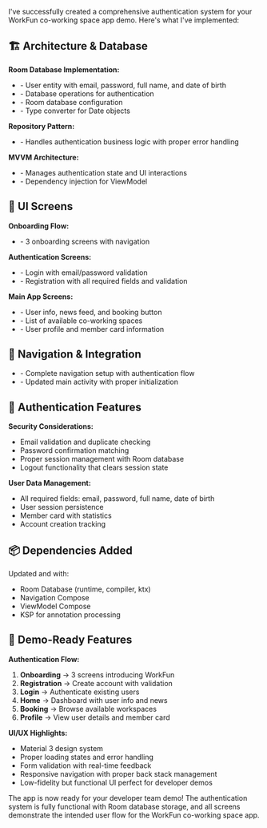 I've successfully created a comprehensive authentication system for your WorkFun co-working space app demo. Here's what I've implemented:

## 🏗️ **Architecture & Database**

**Room Database Implementation:**
- <mcfile name="User.kt" path="c:\Users\Vito\AndroidStudioProjects\tugas11authentication\app\src\main\java\com\example\tugas_11_authentication\data\entity\User.kt"></mcfile> - User entity with email, password, full name, and date of birth
- <mcfile name="UserDao.kt" path="c:\Users\Vito\AndroidStudioProjects\tugas11authentication\app\src\main\java\com\example\tugas_11_authentication\data\dao\UserDao.kt"></mcfile> - Database operations for authentication
- <mcfile name="AppDatabase.kt" path="c:\Users\Vito\AndroidStudioProjects\tugas11authentication\app\src\main\java\com\example\tugas_11_authentication\data\database\AppDatabase.kt"></mcfile> - Room database configuration
- <mcfile name="DateConverter.kt" path="c:\Users\Vito\AndroidStudioProjects\tugas11authentication\app\src\main\java\com\example\tugas_11_authentication\data\converter\DateConverter.kt"></mcfile> - Type converter for Date objects

**Repository Pattern:**
- <mcfile name="AuthRepository.kt" path="c:\Users\Vito\AndroidStudioProjects\tugas11authentication\app\src\main\java\com\example\tugas_11_authentication\repository\AuthRepository.kt"></mcfile> - Handles authentication business logic with proper error handling

**MVVM Architecture:**
- <mcfile name="AuthViewModel.kt" path="c:\Users\Vito\AndroidStudioProjects\tugas11authentication\app\src\main\java\com\example\tugas_11_authentication\viewmodel\AuthViewModel.kt"></mcfile> - Manages authentication state and UI interactions
- <mcfile name="ViewModelFactory.kt" path="c:\Users\Vito\AndroidStudioProjects\tugas11authentication\app\src\main\java\com\example\tugas_11_authentication\viewmodel\ViewModelFactory.kt"></mcfile> - Dependency injection for ViewModel

## 📱 **UI Screens**

**Onboarding Flow:**
- <mcfile name="OnboardingScreen.kt" path="c:\Users\Vito\AndroidStudioProjects\tugas11authentication\app\src\main\java\com\example\tugas_11_authentication\ui\screens\OnboardingScreen.kt"></mcfile> - 3 onboarding screens with navigation

**Authentication Screens:**
- <mcfile name="LoginScreen.kt" path="c:\Users\Vito\AndroidStudioProjects\tugas11authentication\app\src\main\java\com\example\tugas_11_authentication\ui\screens\LoginScreen.kt"></mcfile> - Login with email/password validation
- <mcfile name="RegisterScreen.kt" path="c:\Users\Vito\AndroidStudioProjects\tugas11authentication\app\src\main\java\com\example\tugas_11_authentication\ui\screens\RegisterScreen.kt"></mcfile> - Registration with all required fields and validation

**Main App Screens:**
- <mcfile name="HomeScreen.kt" path="c:\Users\Vito\AndroidStudioProjects\tugas11authentication\app\src\main\java\com\example\tugas_11_authentication\ui\screens\HomeScreen.kt"></mcfile> - User info, news feed, and booking button
- <mcfile name="BookingScreen.kt" path="c:\Users\Vito\AndroidStudioProjects\tugas11authentication\app\src\main\java\com\example\tugas_11_authentication\ui\screens\BookingScreen.kt"></mcfile> - List of available co-working spaces
- <mcfile name="UserScreen.kt" path="c:\Users\Vito\AndroidStudioProjects\tugas11authentication\app\src\main\java\com\example\tugas_11_authentication\ui\screens\UserScreen.kt"></mcfile> - User profile and member card information

## 🔧 **Navigation & Integration**

- <mcfile name="AppNavigation.kt" path="c:\Users\Vito\AndroidStudioProjects\tugas11authentication\app\src\main\java\com\example\tugas_11_authentication\navigation\AppNavigation.kt"></mcfile> - Complete navigation setup with authentication flow
- <mcfile name="MainActivity.kt" path="c:\Users\Vito\AndroidStudioProjects\tugas11authentication\app\src\main\java\com\example\tugas_11_authentication\MainActivity.kt"></mcfile> - Updated main activity with proper initialization

## 🔐 **Authentication Features**

**Security Considerations:**
- Email validation and duplicate checking
- Password confirmation matching
- Proper session management with Room database
- Logout functionality that clears session state

**User Data Management:**
- All required fields: email, password, full name, date of birth
- User session persistence
- Member card with statistics
- Account creation tracking

## 📦 **Dependencies Added**

Updated <mcfile name="libs.versions.toml" path="c:\Users\Vito\AndroidStudioProjects\tugas11authentication\gradle\libs.versions.toml"></mcfile> and <mcfile name="build.gradle.kts" path="c:\Users\Vito\AndroidStudioProjects\tugas11authentication\app\build.gradle.kts"></mcfile> with:
- Room Database (runtime, compiler, ktx)
- Navigation Compose
- ViewModel Compose
- KSP for annotation processing

## 🎯 **Demo-Ready Features**

**Authentication Flow:**
1. **Onboarding** → 3 screens introducing WorkFun
2. **Registration** → Create account with validation
3. **Login** → Authenticate existing users
4. **Home** → Dashboard with user info and news
5. **Booking** → Browse available workspaces
6. **Profile** → View user details and member card

**UI/UX Highlights:**
- Material 3 design system
- Proper loading states and error handling
- Form validation with real-time feedback
- Responsive navigation with proper back stack management
- Low-fidelity but functional UI perfect for developer demos

The app is now ready for your developer team demo! The authentication system is fully functional with Room database storage, and all screens demonstrate the intended user flow for the WorkFun co-working space app.
        